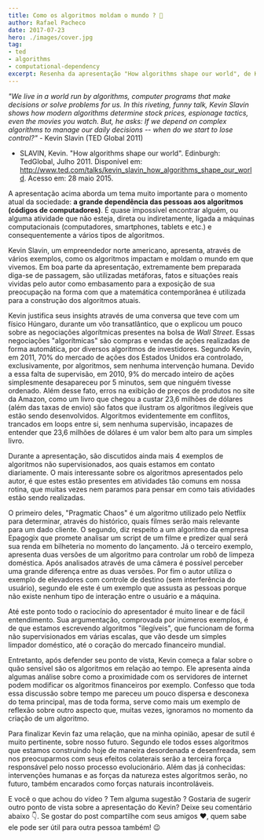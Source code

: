 ```yaml
---
title: Como os algoritmos moldam o mundo ? 🤔
author: Rafael Pacheco
date: 2017-07-23
hero: ./images/cover.jpg
tag:
- ted
- algorithms
- computational-dependency
excerpt: Resenha da apresentação "How algorithms shape our world", de Kevin Slave, feita para o TED em Julho de 2011.
---
```


*"We live in a world run by algorithms, computer programs that make decisions or solve problems for us. In this riveting, funny talk, Kevin Slavin shows how modern algorithms determine stock prices, espionage tactics, even the movies you watch. But, he asks: If we depend on complex algorithms to manage our daily decisions -- when do we start to lose control?"* - Kevin Slavin (TED Global 2011)

* SLAVIN, Kevin. "How algorithms shape our world". Edinburgh: TedGlobal, Julho 2011. Disponível em: <http://www.ted.com/talks/kevin_slavin_how_algorithms_shape_our_world>. Acesso em: 28 maio 2015.

A apresentação acima aborda um tema muito importante para o momento atual da sociedade: **a grande dependência das pessoas aos algoritmos (códigos de computadores)**. É quase impossível encontrar alguém, ou alguma atividade que não esteja, direta ou indiretamente, ligada a máquinas computacionais (computadores, smartphones, tablets e etc.) e consequentemente a vários tipos de algoritmos.

Kevin Slavin, um empreendedor norte americano, apresenta, através de vários exemplos, como os algoritmos impactam e moldam o mundo em que vivemos.
Em boa parte da apresentação, extremamente bem preparada diga-se de passagem, são utilizadas metáforas, fatos e situações reais vividas pelo autor como embasamento para a exposição de sua preocupação na forma com que a matemática contemporânea é utilizada para a construção dos algoritmos atuais.

Kevin justifica seus insights através de uma conversa que teve com um físico Húngaro, durante um vôo transatlântico, que o explicou um pouco sobre as negociações algorítmicas presentes na bolsa de *Wall Street*. Essas negociações "algorítmicas" são compras e vendas de ações realizadas de forma automática, por diversos algoritmos de investidores. Segundo Kevin, em 2011, 70% do mercado de ações dos Estados Unidos era controlado, exclusivamente, por algoritmos, sem nenhuma intervenção humana.
Devido a essa falta de supervisão, em 2010, 9% do mercado inteiro de ações simplesmente desapareceu por 5 minutos, sem que ninguém tivesse ordenado. Além desse fato, erros na exibição de preços de produtos no site da Amazon, como um livro que chegou a custar 23,6 milhões de dólares (além das taxas de envio) são fatos que ilustram os algoritmos ilegíveis que estão sendo desenvolvidos. Algoritmos evidentemente em conflitos, trancados em loops entre si, sem nenhuma supervisão, incapazes de entender que 23,6 milhões de dólares é um valor bem alto para um simples livro.

Durante a apresentação, são discutidos ainda mais 4 exemplos de algoritmos não supervisionados, aos quais estamos em contato diariamente. O mais interessante sobre os algoritmos apresentados pelo autor, é que estes estão presentes em atividades tão comuns em nossa rotina, que muitas vezes nem paramos para pensar em como tais atividades estão sendo realizadas.

O primeiro deles, "Pragmatic Chaos" é um algoritmo utilizado pelo Netflix para determinar, através do histórico, quais filmes serão mais relevante para um dado cliente. O segundo, diz respeito a um algoritmo da empresa Epagogix que promete analisar um script de um filme e predizer qual será sua renda em bilheteria no momento do lançamento. Já o terceiro exemplo, apresenta duas versões de um algoritmo para controlar um robô de limpeza doméstica. Após analisados através de uma câmera é possível perceber uma grande diferença entre as duas versões. Por fim o autor utiliza o exemplo de elevadores com controle de destino (sem interferência do usuário), segundo ele este é um exemplo que assusta as pessoas porque não existe nenhum tipo de interação entre o usuário e a máquina.

Até este ponto todo o raciocínio do apresentador é muito linear e de fácil entendimento. Sua argumentação, comprovada por inúmeros exemplos, é de que estamos escrevendo algoritmos "ilegíveis", que funcionam de forma não supervisionados em várias escalas, que vão desde um simples limpador doméstico, até o coração do mercado financeiro mundial.

Entretanto, após defender seu ponto de vista, Kevin começa a falar sobre o quão sensível são os algoritmos em relação ao tempo. Ele apresenta ainda algumas análise sobre como a proximidade com os servidores de internet podem modificar os algoritmos financeiros por  exemplo. Confesso que toda essa discussão sobre tempo me pareceu um pouco dispersa e desconexa do tema principal, mas de toda forma, serve como mais um exemplo de reflexão sobre outro aspecto que, muitas vezes, ignoramos no momento da criação de um algoritmo.

Para finalizar Kevin faz uma relação, que na minha opinião, apesar de sutil é muito pertinente, sobre nosso futuro. Segundo ele todos esses algoritmos que estamos construindo hoje de maneira desordenada e desenfreada, sem nos preocuparmos com seus efeitos colaterais serão a terceira força responsável pelo nosso processo evolucionário. Além das já conhecidas: intervenções humanas e as forças da natureza estes algoritmos serão, no futuro, também encarados como forças naturais incontroláveis. 

E você o que achou do vídeo ? Tem alguma sugestão ? Gostaria de sugerir outro ponto de vista sobre a apresentação do Kevin? Deixe seu comentário abaixo 👇. 
Se gostar do post compartilhe com seus amigos ❤️, quem sabe ele pode ser útil para outra pessoa também! 😉

